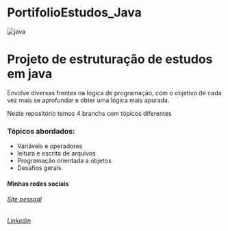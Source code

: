 # PortifolioEstudos_Java

![java](https://user-images.githubusercontent.com/52415453/92409599-8c620f80-f117-11ea-8284-0e31d4e45552.jpg)

<h1>Projeto de estruturação de estudos em java </h1>

<p> Envolve diversas frentes na lógica de programação, com o objetivo de cada vez mais se aprofundar e obter uma lógica mais apurada. </p>

<p>Neste repositório temos 4 branchs com tópicos diferentes</p>

<h3>Tópicos abordados: </h3>


<ul>

<li> Variáveis e operadores </li>
<li> leitura e escrita de arquivos </li>
<li> Programação orientada a objetos </li>
<li> Desafios gerais </li>

</ul>

<h4> Minhas redes sociais </h4>

<h6> <a href="https://giocarvalho07.github.io/dev2020/"> Site pessoal  </h6>
<h6> <a href="https://www.linkedin.com/in/giovanni-carvalho-mendes-6b9240151/"> Linkedin  </h6>
